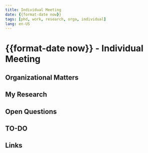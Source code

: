 ```yaml
---
title: Individual Meeting
date: {{format-date now}}
tags: [phd, work, research, orga, individual]
lang: en-US
---
```


# {{format-date now}} - Individual Meeting

## Organizational Matters

## My Research

## Open Questions

## TO-DO

## Links

